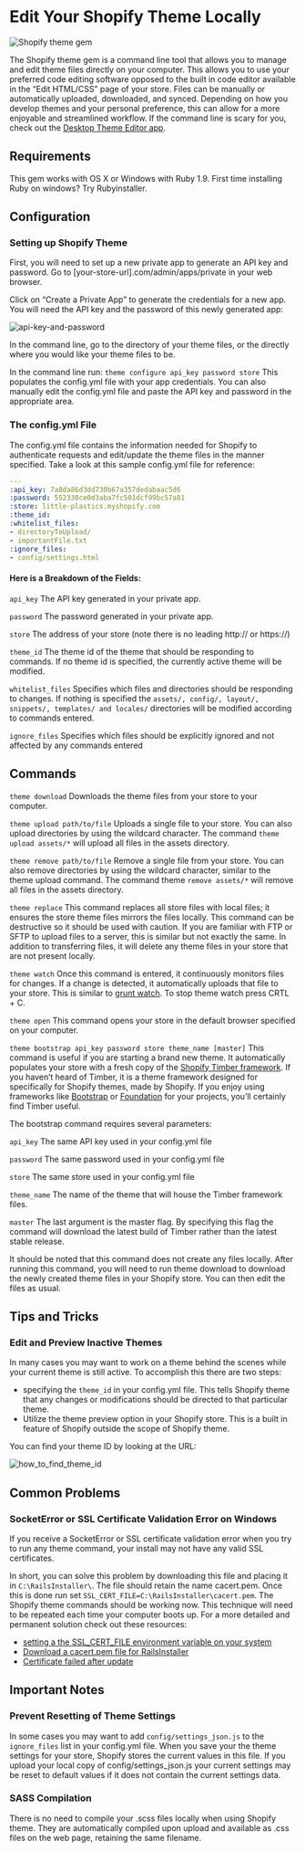 
# Edit Your Shopify Theme Locally

![Shopify theme gem](https://dl.dropboxusercontent.com/u/669627/terminalreadme.png)

The Shopify theme gem is a command line tool that allows you to manage and edit theme files directly on your computer. This allows you to use your preferred code editing software opposed to the built in code editor available in the “Edit HTML/CSS” page of your store. Files can be manually or automatically uploaded, downloaded, and synced. Depending on how you develop themes and your personal preference, this can allow for a more enjoyable and streamlined workflow.  If the command line is scary for you, check out the [Desktop Theme Editor app](http://apps.shopify.com/desktop-theme-editor).


## Requirements
This gem works with OS X or Windows with Ruby 1.9.
First time installing Ruby on windows? Try Rubyinstaller.


## Configuration
### Setting up Shopify Theme

First, you will need to set up a new private app to generate an API key and password. Go to [your-store-url].com/admin/apps/private in your web browser.

Click on “Create a Private App” to generate the credentials for a new app. You will need the API key and the password of this newly generated app:

![api-key-and-password](https://cloud.githubusercontent.com/assets/5488872/5901847/958068e4-a543-11e4-8eb4-8f139cc4384c.jpg)

In the command line, go to the directory of your theme files, or the directly where you would like your theme files to be.

In the command line run: 
`theme configure api_key password store` 
This populates the config.yml file with your app credentials. You can also manually edit the config.yml file and paste the API key and password in the appropriate area.


### The config.yml File
The config.yml file contains the information needed for Shopify to authenticate requests and edit/update the theme files in the manner specified. Take a look at this sample config.yml file for reference:

```yaml
---
:api_key: 7a8da86d3dd730b67a357dedabaac5d6
:password: 552338ce0d3aba7fc501dcf99bc57a81
:store: little-plastics.myshopify.com
:theme_id:
:whitelist_files:
- directoryToUpload/
- importantFile.txt
:ignore_files:
- config/settings.html
```


#### Here is a Breakdown of the Fields:

`api_key`
The API key generated in your private app.

`password`
The password generated in your private app.

`store`
The address of your store (note there is no leading http:// or https://)

`theme_id`
The theme id of the theme that should be responding to commands. If no theme id is specified, the currently active theme will be modified.

`whitelist_files`
Specifies which files and directories should be responding to changes. If nothing is specified the  `assets/, config/, layout/, snippets/, templates/ and locales/` directories will be modified according to commands entered.

`ignore_files`
Specifies which files should be explicitly ignored and not affected by any commands entered


## Commands

`theme download`
Downloads the theme files from your store to your computer. 

`theme upload path/to/file`
Uploads a single file to your store. You can also upload directories by using the wildcard character. The command `theme upload assets/*` will upload all files in the assets directory.

`theme remove path/to/file`
Remove a single file from your store. You can also remove directories by using the wildcard character, similar to the theme upload command. The command theme `remove assets/*` will remove all files in the assets directory.  

`theme replace`
This command replaces all store files with local files; it ensures the store theme files mirrors the files locally. This command can be destructive so it should be used with caution. If you are familiar with FTP or SFTP to upload files to a server, this is similar but not exactly the same. In addition to transferring files, it will delete any theme files in your store that are not present locally.   
 
`theme watch`
Once this command is entered, it continuously monitors files for changes. If a change is detected, it automatically uploads that file to your store. This is similar to [grunt watch](https://github.com/gruntjs/grunt-contrib-watch). To stop theme watch press CRTL + C.  

`theme open`
This command opens your store in the default browser specified on your computer.

`theme bootstrap api_key password store theme_name [master]`
This command is useful if you are starting a brand new theme. It automatically populates your store with a fresh copy of the [Shopify Timber framework](http://shopify.github.io/Timber/).  If you haven’t heard of Timber, it is a theme framework designed for specifically for Shopify themes, made by Shopify. If you enjoy using frameworks like [Bootstrap](http://getbootstrap.com/) or [Foundation](http://foundation.zurb.com/) for your projects, you’ll certainly find Timber useful. 

The bootstrap command requires several parameters:

`api_key`
The same API key used in your config.yml file

`password`
The same password used in your config.yml file

`store`
The same store used in your config.yml file 

`theme_name` 
The name of the theme that will house the Timber framework files. 

`master`
The last argument is the master flag. By specifying this flag the command will download the latest build of Timber rather than the latest stable release. 

It should be noted that this command does not create any files locally. After running this command, you will need to run theme download to download the newly created theme files in your Shopify store. You can then edit the files as usual.  


## Tips and Tricks
### Edit and Preview Inactive Themes
In many cases you may want to work on a theme behind the scenes while your current theme is still active. To accomplish this there are two steps:

* specifying the `theme_id` in your config.yml file. This tells Shopify theme that any changes or modifications should be directed to that particular theme. 
* Utilize the theme preview option in your Shopify store. This is a built in feature of Shopify outside the scope of Shopify theme. 

You can find your theme ID by looking at the URL:

![how_to_find_theme_id](https://cloud.githubusercontent.com/assets/5488872/5901814/56e81956-a543-11e4-8b20-277d46ebce0f.png)


## Common Problems
### SocketError or SSL Certificate Validation Error on Windows
If you receive a SocketError or SSL certificate validation error when you try to run any theme command, your install may not have any valid SSL certificates.  

In short, you can solve this problem by downloading this file and placing it in `C:\RailsInstaller\`. The file should retain the name cacert.pem. Once this is done run set `SSL_CERT_FILE=C:\RailsInstaller\cacert.pem`.  The Shopify theme commands should be working now. This technique will need to be repeated each time your computer boots up. For a more detailed and permanent solution check out these resources:

* [setting a the SSL_CERT_FILE environment variable on your system](http://www.computerhope.com/issues/ch000549.htm)
* [Download a cacert.pem file for RailsInstaller](https://gist.github.com/fnichol/867550)
* [Certificate failed after update](https://github.com/Shopify/shopify_theme/issues/103)


## Important Notes
### Prevent Resetting of Theme Settings
In some cases you may want to add `config/settings_json.js` to the `ignore_files` list in your config.yml file. When you save your the theme settings for your store, Shopify stores the current values in this file. If you upload your local copy of config/settings_json.js your current settings may be reset to default values if it does not contain the current settings data. 

### SASS Compilation
There is no need to compile your .scss files locally when using Shopify theme.  They are automatically compiled upon upload and available as .css files on the web page, retaining the same filename. 
